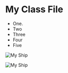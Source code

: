 
# My Class File

- One.
-  Two
- Three
- Four
- Five


![My Ship](/images/ship.jpg)

<img src="/images/ship.jpg" alt="My Ship"/>


